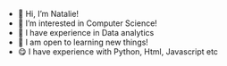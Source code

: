 - 👋 Hi, I’m Natalie!
- 👀 I’m interested in Computer Science!
- 🌱 I have experience in Data analytics
- 🙂 I am open to learning new things!
- 😋 I have experience with Python, Html, Javascript etc
  

<!---
Nattisanch/Nattisanch is a ✨ special ✨ repository because its `README.md` (this file) appears on your GitHub profile.
You can click the Preview link to take a look at your changes.
--->
